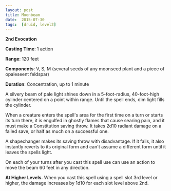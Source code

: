 ```yaml
---
layout: post
title: Moonbeam
date:  2015-07-30
tags:  [druid, level2]
---
```


**2nd Evocation**

**Casting Time**: 1 action

**Range**: 120 feet

**Components**: V, S, M (several seeds of any moonseed plant and a pieee of opaleseent feldspar)

**Duration**: Concentration, up to 1 minute

A silvery beam of pale light shines down in a 5-foot-radius, 40-foot-high cylinder centered on a point within range. Until the spell ends, dim light fills the cylinder.

When a creature enters the spell's area for the first time on a turn or starts its turn there, it is engulfed in ghostly flames that cause searing pain, and it must make a Constitution saving throw. It takes 2d10 radiant damage on a failed save, or half as much on a successful one.

A shapechanger makes its saving throw with disadvantage. If it fails, it also instantly reverts to its original form and can't assume a different form until it leaves the spells light.

On each of your turns after you cast this spell use can use an action to move the beam 60 feet in any direction.

**At Higher Levels.** When you cast this spell using a spell slot 3rd level or higher, the damage increases by 1d10 for each slot level above 2nd.
